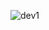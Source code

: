 ![dev1](https://github.com/w-karim/Django-web-dev-projects/assets/121901070/286e1aaf-deea-4cbb-98ed-479b99c0ed89)

